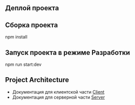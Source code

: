 ## Деплой проекта

## Сборка проекта
  npm install

## Запуск проекта в режиме Разработки 
  npm run start:dev

## Project Architecture
  - Документация для клиентской части [Client](/client/README.md)
  - Документация для серверной части [Server](/server/README.md)
